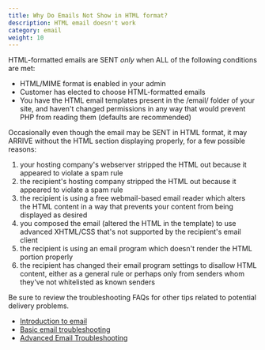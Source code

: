 ```yaml
---
title: Why Do Emails Not Show in HTML format?
description: HTML email doesn't work 
category: email
weight: 10
---
```


HTML-formatted emails are SENT *only* when ALL of the following conditions are met:

*   HTML/MIME format is enabled in your admin
*   Customer has elected to choose HTML-formatted emails
*   You have the HTML email templates present in the /email/ folder of your site, and haven't changed permissions in any way that would prevent PHP from reading them (defaults are recommended)

Occasionally even though the email may be SENT in HTML format, it may ARRIVE without the HTML section displaying properly, for a few possible reasons:

1.  your hosting company's webserver stripped the HTML out because it appeared to violate a spam rule
2.  the recipient's hosting company stripped the HTML out because it appeared to violate a spam rule
3.  the recipient is using a free webmail-based email reader which alters the HTML content in a way that prevents your content from being displayed as desired
4.  you composed the email (altered the HTML in the template) to use advanced XHTML/CSS that's not supported by the recipient's email client
5.  the recipient is using an email program which doesn't render the HTML portion properly
6.  the recipient has changed their email program settings to disallow HTML content, either as a general rule or perhaps only from senders whom they've not whitelisted as known senders

Be sure to review the troubleshooting FAQs for other tips related to potential delivery problems.

- [Introduction to email](/user/email/email_introduction/)
- [Basic email troubleshooting](/user/email/emails_not_received/)
- [Advanced Email Troubleshooting](/user/email/advanced_email_troubleshooting/)  

